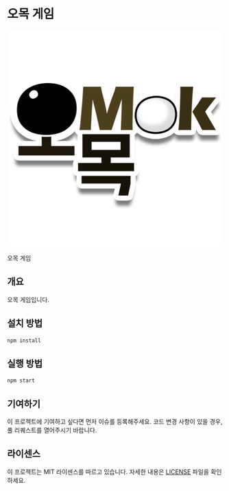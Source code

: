 # 오목 게임

![OMok](/public/imgs/logo.png)

오목 게임

## 개요

오목 게임입니다.

## 설치 방법

```sh
npm install
```

## 실행 방법

```sh
npm start
```

## 기여하기

이 프로젝트에 기여하고 싶다면 먼저 이슈를 등록해주세요. 코드 변경 사항이 있을 경우, 풀 리퀘스트를 열어주시기 바랍니다.

## 라이센스

이 프로젝트는 MIT 라이센스를 따르고 있습니다. 자세한 내용은 [LICENSE](LICENSE) 파일을 확인하세요.
